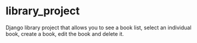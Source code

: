 # library_project

Django library project that allows you to see a book list, select an individual book, create a book, edit the book and delete it.
